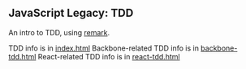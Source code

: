 JavaScript Legacy: TDD
----------------------

An intro to TDD, using [remark][remark].

TDD info is in [index.html](index.html)
Backbone-related TDD info is in [backbone-tdd.html](backbone-tdd.html)
React-related TDD info is in [react-tdd.html](react-tdd.html)

[remark]:https://github.com/gnab/remark
